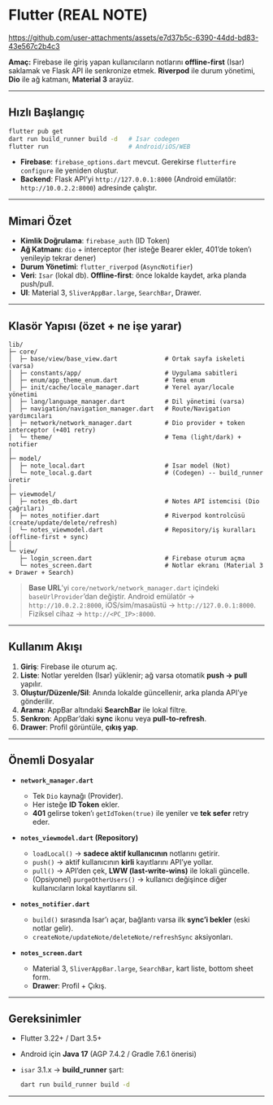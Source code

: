 # Flutter (REAL NOTE)


https://github.com/user-attachments/assets/e7d37b5c-6390-44dd-bd83-43e567c2b4c3


**Amaç:** Firebase ile giriş yapan kullanıcıların notlarını **offline-first** (Isar) saklamak ve Flask API ile senkronize etmek. **Riverpod** ile durum yönetimi, **Dio** ile ağ katmanı, **Material 3** arayüz.

---

## Hızlı Başlangıç

```bash
flutter pub get
dart run build_runner build -d   # Isar codegen
flutter run                      # Android/iOS/WEB
```

* **Firebase**: `firebase_options.dart` mevcut. Gerekirse `flutterfire configure` ile yeniden oluştur.
* **Backend**: Flask API’yi `http://127.0.0.1:8000` (Android emülatör: `http://10.0.2.2:8000`) adresinde çalıştır.

---

## Mimari Özet

* **Kimlik Doğrulama**: `firebase_auth` (ID Token)
* **Ağ Katmanı**: `dio` + interceptor (her isteğe Bearer ekler, 401’de token’ı yenileyip tekrar dener)
* **Durum Yönetimi**: `flutter_riverpod` (`AsyncNotifier`)
* **Veri**: `Isar` (lokal db). **Offline-first**: önce lokalde kaydet, arka planda push/pull.
* **UI**: Material 3, `SliverAppBar.large`, `SearchBar`, Drawer.

---

## Klasör Yapısı (özet + ne işe yarar)

```
lib/
├─ core/
│  ├─ base/view/base_view.dart             # Ortak sayfa iskeleti (varsa)
│  ├─ constants/app/                       # Uygulama sabitleri
│  ├─ enum/app_theme_enum.dart             # Tema enum
│  ├─ init/cache/locale_manager.dart       # Yerel ayar/locale yönetimi
│  ├─ lang/language_manager.dart           # Dil yönetimi (varsa)
│  ├─ navigation/navigation_manager.dart   # Route/Navigation yardımcıları
│  ├─ network/network_manager.dart         # Dio provider + token interceptor (+401 retry)
│  └─ theme/                               # Tema (light/dark) + notifier
│
├─ model/
│  ├─ note_local.dart                      # Isar model (Not)
│  └─ note_local.g.dart                    # (Codegen) -- build_runner üretir
│
├─ viewmodel/
│  ├─ notes_db.dart                        # Notes API istemcisi (Dio çağrıları)
│  ├─ notes_notifier.dart                  # Riverpod kontrolcüsü (create/update/delete/refresh)
│  └─ notes_viewmodel.dart                 # Repository/iş kuralları (offline-first + sync)
│
└─ view/
   ├─ login_screen.dart                    # Firebase oturum açma
   └─ notes_screen.dart                    # Notlar ekranı (Material 3 + Drawer + Search)
```

> **Base URL**’yi `core/network/network_manager.dart` içindeki `baseUrlProvider`’dan değiştir.
> Android emülatör → `http://10.0.2.2:8000`, iOS/sim/masaüstü → `http://127.0.0.1:8000`.
> Fiziksel cihaz → `http://<PC_IP>:8000`.

---

## Kullanım Akışı

1. **Giriş**: Firebase ile oturum aç.
2. **Liste**: Notlar yerelden (Isar) yüklenir; ağ varsa otomatik **push → pull** yapılır.
3. **Oluştur/Düzenle/Sil**: Anında lokalde güncellenir, arka planda API’ye gönderilir.
4. **Arama**: AppBar altındaki **SearchBar** ile lokal filtre.
5. **Senkron**: AppBar’daki **sync** ikonu veya **pull-to-refresh**.
6. **Drawer**: Profil görüntüle, **çıkış yap**.

---

## Önemli Dosyalar

* **`network_manager.dart`**

  * Tek `Dio` kaynağı (Provider).
  * Her isteğe **ID Token** ekler.
  * **401** gelirse token’ı `getIdToken(true)` ile yeniler ve **tek sefer** retry eder.

* **`notes_viewmodel.dart` (Repository)**

  * `loadLocal()` → **sadece aktif kullanıcının** notlarını getirir.
  * `push()` → aktif kullanıcının **kirli** kayıtlarını API’ye yollar.
  * `pull()` → API’den çek, **LWW (last-write-wins)** ile lokali güncelle.
  * (Opsiyonel) `purgeOtherUsers()` → kullanıcı değişince diğer kullanıcıların lokal kayıtlarını sil.

* **`notes_notifier.dart`**

  * `build()` sırasında Isar’ı açar, bağlantı varsa ilk **sync’i bekler** (eski notlar gelir).
  * `createNote/updateNote/deleteNote/refreshSync` aksiyonları.

* **`notes_screen.dart`**

  * Material 3, `SliverAppBar.large`, `SearchBar`, kart liste, bottom sheet form.
  * **Drawer**: Profil + Çıkış.

---

## Gereksinimler

* Flutter 3.22+ / Dart 3.5+
* Android için **Java 17** (AGP 7.4.2 / Gradle 7.6.1 önerisi)
* `isar` 3.1.x → **build\_runner** şart:

  ```bash
  dart run build_runner build -d
  ```

---
